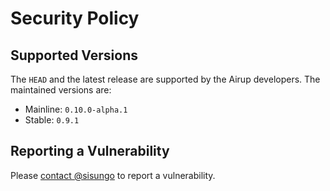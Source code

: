 # Security Policy

## Supported Versions
The `HEAD` and the latest release are supported by the Airup developers. The maintained versions are:
 - Mainline: `0.10.0-alpha.1`
 - Stable: `0.9.1`

## Reporting a Vulnerability
Please [contact @sisungo](mailto:sisungo@icloud.com) to report a vulnerability.
